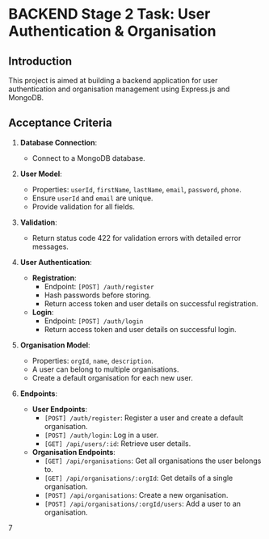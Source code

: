 # BACKEND Stage 2 Task: User Authentication & Organisation

## Introduction
This project is aimed at building a backend application for user authentication and organisation management using Express.js and MongoDB.

## Acceptance Criteria
1. **Database Connection**:
   - Connect to a MongoDB database.

2. **User Model**:
   - Properties: `userId`, `firstName`, `lastName`, `email`, `password`, `phone`.
   - Ensure `userId` and `email` are unique.
   - Provide validation for all fields.

3. **Validation**:
   - Return status code 422 for validation errors with detailed error messages.

4. **User Authentication**:
   - **Registration**:
     - Endpoint: `[POST] /auth/register`
     - Hash passwords before storing.
     - Return access token and user details on successful registration.
   - **Login**:
     - Endpoint: `[POST] /auth/login`
     - Return access token and user details on successful login.

5. **Organisation Model**:
   - Properties: `orgId`, `name`, `description`.
   - A user can belong to multiple organisations.
   - Create a default organisation for each new user.

6. **Endpoints**:
   - **User Endpoints**:
     - `[POST] /auth/register`: Register a user and create a default organisation.
     - `[POST] /auth/login`: Log in a user.
     - `[GET] /api/users/:id`: Retrieve user details.
   - **Organisation Endpoints**:
     - `[GET] /api/organisations`: Get all organisations the user belongs to.
     - `[GET] /api/organisations/:orgId`: Get details of a single organisation.
     - `[POST] /api/organisations`: Create a new organisation.
     - `[POST] /api/organisations/:orgId/users`: Add a user to an organisation.

7
